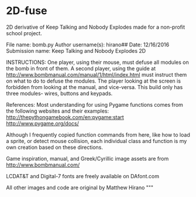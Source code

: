 # 2D-fuse
2D derivative of Keep Talking and Nobody Explodes made for a non-profit school project.


File name: bomb.py
Author username(s): hirano##
Date: 12/16/2016
Submission name: Keep Talking and Nobody Explodes 2D

INSTRUCTIONS: One player, using their mouse, must defuse all modules on the bomb in front of them. A second player, using the guide at http://www.bombmanual.com/manual/1/html/index.html must instruct them on what to do to defuse the modules. The player looking at the screen is forbidden from looking at the manual, and vice-versa. This build only has three modules- wires, buttons and keypads.

References: Most understanding for using Pygame functions comes from the following websites and their examples:
http://thepythongamebook.com/en:pygame:start
http://www.pygame.org/docs/

Although I frequently copied function commands from here, like how to load a sprite, or detect mouse collision, each individual class and function is my own creation based on these directions.

Game inspiration, manual, and Greek/Cyrillic image assets are from http://www.bombmanual.com/

LCDAT&T and Digital-7 fonts are freely available on DAfont.com

All other images and code are original by Matthew Hirano
"""
